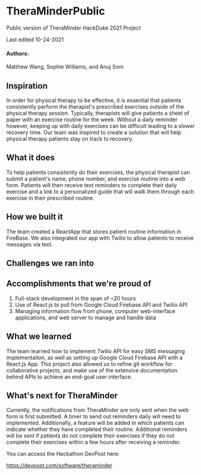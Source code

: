 # TheraMinderPublic
Public version of TheraMinder HackDuke 2021 Project

Last edited 10-24-2021

#### Authors: 

Matthew Wang, Sophie Williams, and Anuj Som

## Inspiration
In order for physical therapy to be effective, it is essential that patients consistently perform the therapist's prescribed exercises outside of the physical therapy session. Typically, therapists will give patients a sheet of paper with an exercise routine for the week. Without a daily reminder however, keeping up with daily exercises can be difficult leading to a slower recovery time. Our team was inspired to create a solution that will help physical therapy patients stay on track to recovery.

## What it does
To help patients consistently do their exercises, the physical therapist can submit a patient's name, phone number, and exercise routine into a web form. Patients will then receive text reminders to complete their daily exercise and a link to a personalized guide that will walk them through each exercise in their prescribed routine.

## How we built it
The team created a ReactApp that stores patient routine information in FireBase. We also integrated our app with Twilio to allow patients to receive messages via text. 

## Challenges we ran into


## Accomplishments that we're proud of
1. Full-stack development in the span of ~20 hours
2. Use of React.js to pull from Google Cloud Firebase API and Twilio API
3. Managing information flow from phone, computer web-interface applications, and web server to manage and handle data

## What we learned
The team learned how to implement Twilio API for easy SMS messaging implementaiton, as well as setting up Google Cloud Firebase API with a React.js App. This project also allowed us to refine git workflow for collaborative projects, and make use of the extensive documentation behind APIs to achieve an end-goal user interface. 

## What's next for TheraMinder

Currently, the notifications from TheraMinder are only sent when the web form is first submitted. A timer to send out reminders daily will need to implemented. Additionally, a feature will be added in which patients can indicate whether they have completed their routine. Additional reminders will be sent if patients do not complete their exercises if they do not complete their exercises within a few hours after receiving a reminder. 

You can access the Hackathon DevPost here:

https://devpost.com/software/theraminder
